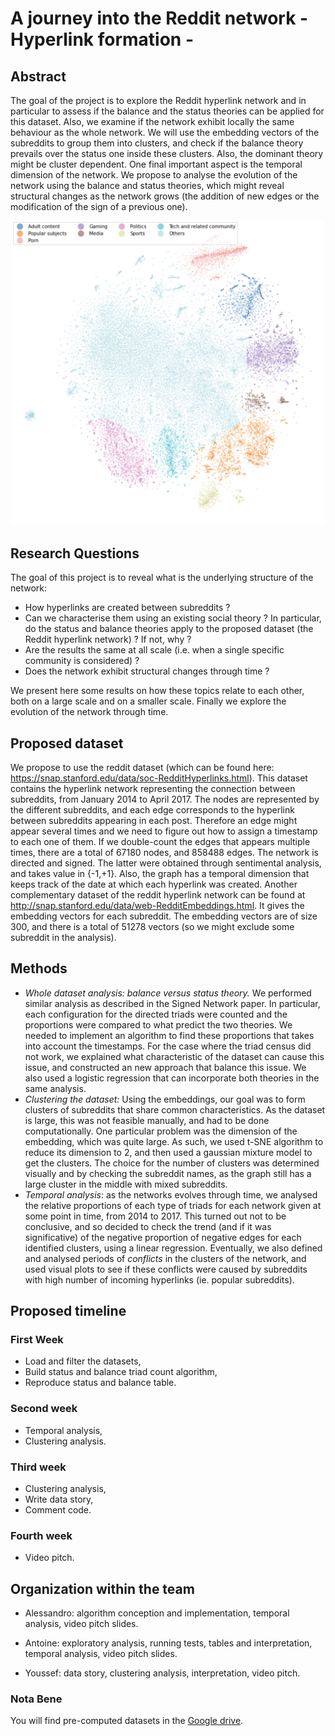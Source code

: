 # A journey into the Reddit network - Hyperlink formation -

## Abstract

The goal of the project is to explore the Reddit hyperlink network and in particular to assess if the balance and the status theories can be applied for this dataset.
Also, we examine if the network exhibit locally the same behaviour as the whole network. We will use the embedding vectors of the subreddits to group them into clusters, and check if the balance theory prevails over the status one inside these clusters. Also, the dominant theory might be cluster dependent.
One final important aspect is the temporal dimension of the network.
We propose to analyse the evolution of the network using the balance and status theories, which might reveal structural changes as the network grows (the addition of new edges or the modification of the sign of a previous one).

<p align="center">
  <img src="Images/clusters.png" width="500"/>
</p>

## Research Questions

The goal of this project is to reveal what is the underlying structure of the network:

* How hyperlinks are created between subreddits ?
* Can we characterise them using an existing social theory ? In particular, do the status and balance theories apply to the proposed dataset (the Reddit hyperlink network) ? If not, why ?
* Are the results the same at all scale (i.e. when a single specific community is considered) ?
* Does the network exhibit structural changes through time ?

We present here some results on how these topics relate to each other, both on a large scale and on a smaller scale. Finally we explore the evolution of the network through time.

## Proposed dataset

We propose to use the reddit dataset (which can be found here: https://snap.stanford.edu/data/soc-RedditHyperlinks.html). This dataset contains the hyperlink network representing the connection between subreddits, from January 2014 to April 2017. The nodes are represented by the different subreddits, and each edge corresponds to the hyperlink between subreddits appearing in each post. 
Therefore an edge might appear several times and we need to figure out how to assign a timestamp to each one of them. If we double-count the edges that appears multiple times, there are a total of 67180 nodes, and 858488 edges. The network is directed and signed. The latter were obtained through sentimental analysis, and takes value in {-1,+1}. 
Also, the graph has a temporal dimension that keeps track of the date at which each hyperlink was created.
Another complementary dataset of the reddit hyperlink network can be found at http://snap.stanford.edu/data/web-RedditEmbeddings.html. It gives the embedding vectors for each subreddit. The embedding vectors are of size 300, and there is a total of 51278 vectors (so we might exclude some subreddit in the analysis).

## Methods
- *Whole dataset analysis: balance versus status theory.* We performed similar analysis as described in the Signed Network paper. In particular, each configuration for the directed triads were counted and the proportions were compared to what predict the two theories. We needed to implement an algorithm to find these proportions that takes into account the timestamps. For the case where the triad census did not work, we explained what characteristic of the dataset can cause this issue, and constructed an new approach that balance this issue. We also used a logistic regression that can incorporate both theories in the same analysis.
- *Clustering the dataset:* Using the embeddings, our goal was to form clusters of subreddits that share common characteristics. As the dataset is large, this was not feasible manually, and had to be done computationally. One particular problem was the dimension of the embedding, which was quite large. As such, we used t-SNE algorithm to reduce its dimension to 2, and then used a gaussian mixture model to get the clusters. The choice for the number of clusters was determined visually and by checking the subreddit names, as the graph still has a large cluster in the middle with mixed subreddits.
- *Temporal analysis*: as the networks evolves through time, we analysed the relative proportions of each type of triads for each network given at some point in time, from 2014 to 2017. This turned out not to be conclusive, and so decided to check the trend (and if it was significative) of the negative proportion of negative edges for each identified clusters, using a linear regression. Eventually, we also defined and analysed periods of _conflicts_ in the clusters of the network, and used visual plots to see if these conflicts were caused by subreddits with high number of incoming hyperlinks (ie. popular subreddits). 

## Proposed timeline

### First Week
- Load and filter the datasets,
- Build status and balance triad count algorithm,
- Reproduce status and balance table.

### Second week
- Temporal analysis,
- Clustering analysis.

### Third week
- Clustering analysis, 
- Write data story,
- Comment code.

### Fourth week
- Video pitch.


## Organization within the team

- Alessandro: algorithm conception and implementation, temporal analysis, video pitch slides.

- Antoine: exploratory analysis, running tests, tables and interpretation, temporal analysis, video pitch slides.

- Youssef: data story, clustering analysis, interpretation, video pitch.

### Nota Bene

You will find pre-computed datasets in the [Google drive](https://drive.google.com/drive/folders/1uuguQWxG2Ks8sy-hwCxebEWnP5TehhJw?usp=sharing).
